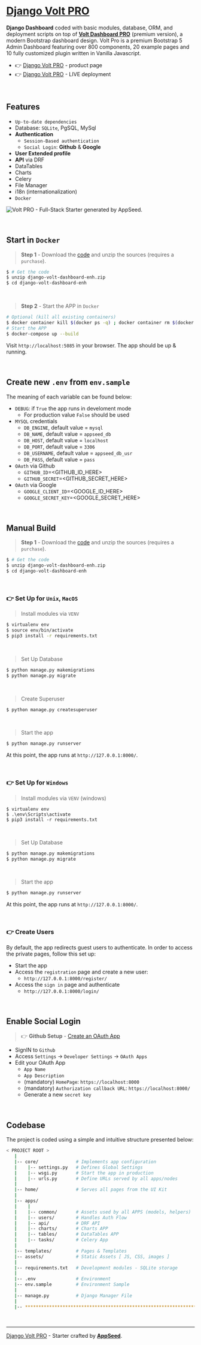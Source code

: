 # [Django Volt PRO](https://appseed.us/product/volt-dashboard-pro/django/)

**Django Dashboard** coded with basic modules, database, ORM, and deployment scripts on top of **[Volt Dashboard PRO](https://docs.appseed.us/bootstrap-template/volt-dashboard-pro/)** (premium version), a modern Bootstrap dashboard design. Volt Pro is a premium Bootstrap 5 Admin Dashboard featuring over 800 components, 20 example pages and 10 fully customized plugin written in Vanilla Javascript. 

- 👉 [Django Volt PRO](https://appseed.us/product/volt-dashboard-pro/django/) - product page
- 👉 [Django Volt PRO](https://django-volt-dashboard-pro.onrender.com/) - LIVE deployment

<br />

## Features

- `Up-to-date dependencies`
- Database: `SQLite`, PgSQL, MySql
- **Authentication**
  - `Session-Based authentication`
  - `Social Login`: **Github** & **Google**
- **User Extended profile**
- **API** via DRF
- DataTables
- Charts
- Celery
- File Manager
- i18n (internationalization) 
- `Docker`

![Volt PRO - Full-Stack Starter generated by AppSeed.](https://github.com/app-generator/priv-django-volt-dashboard-enh/assets/51070104/181f6be3-abda-4a20-9ad6-192c45c2e818)

<br />

## Start in `Docker`

> **Step 1** - Download the [code](https://appseed.us/product/volt-dashboard-pro/django/) and unzip the sources (requires a `purchase`). 

```bash
$ # Get the code
$ unzip django-volt-dashboard-enh.zip
$ cd django-volt-dashboard-enh
```

<br />

> **Step 2** - Start the APP in `Docker`

```bash
# Optional (kill all existing containers)
$ docker container kill $(docker ps -q) ; docker container rm $(docker ps -a -q) ; docker network prune -f 
# Start the APP
$ docker-compose up --build 
```

Visit `http://localhost:5085` in your browser. The app should be up & running.

<br />

## Create new `.env` from `env.sample`

The meaning of each variable can be found below: 

- `DEBUG`: if `True` the app runs in develoment mode
  - For production value `False` should be used
- `MYSQL` credentials 
  - `DB_ENGINE`, default value = `mysql`
  - `DB_NAME`, default value = `appseed_db`
  - `DB_HOST`, default value = `localhost`
  - `DB_PORT`, default value = `3306`
  - `DB_USERNAME`, default value = `appseed_db_usr`
  - `DB_PASS`, default value = `pass`
- `OAuth` via Github
  - `GITHUB_ID`=<GITHUB_ID_HERE>
  - `GITHUB_SECRET`=<GITHUB_SECRET_HERE> 
- `OAuth` via Google
  - `GOOGLE_CLIENT_ID`=<GOOGLE_ID_HERE>
  - `GOOGLE_SECRET_KEY`=<GOOGLE_SECRET_HERE> 

<br />

## Manual Build

> **Step 1** - Download the [code](https://appseed.us/product/volt-dashboard-pro/django/) and unzip the sources (requires a `purchase`). 

```bash
$ # Get the code
$ unzip django-volt-dashboard-enh.zip
$ cd django-volt-dashboard-enh
```

<br />

### 👉 Set Up for `Unix`, `MacOS` 

> Install modules via `VENV`  

```bash
$ virtualenv env
$ source env/bin/activate
$ pip3 install -r requirements.txt
```

<br />

> Set Up Database

```bash
$ python manage.py makemigrations
$ python manage.py migrate
```

<br />

> Create Superuser

```bash
$ python manage.py createsuperuser
```

<br />

> Start the app

```bash
$ python manage.py runserver
```

At this point, the app runs at `http://127.0.0.1:8000/`. 

<br />

### 👉 Set Up for `Windows` 

> Install modules via `VENV` (windows) 

```
$ virtualenv env
$ .\env\Scripts\activate
$ pip3 install -r requirements.txt
```

<br />

> Set Up Database

```bash
$ python manage.py makemigrations
$ python manage.py migrate
```

<br />

> Start the app

```bash
$ python manage.py runserver
```

At this point, the app runs at `http://127.0.0.1:8000/`. 

<br />

### 👉 Create Users

By default, the app redirects guest users to authenticate. In order to access the private pages, follow this set up: 

- Start the app
- Access the `registration` page and create a new user:
  - `http://127.0.0.1:8000/register/`
- Access the `sign in` page and authenticate
  - `http://127.0.0.1:8000/login/`

<br />

## Enable Social Login 

> 👉 **Github Setup** - [Create an OAuth App](https://docs.github.com/en/developers/apps/building-oauth-apps/creating-an-oauth-app)

- SignIN to `Github`
- Access `Settings` -> `Developer Settings` -> `OAuth Apps`
- Edit your OAuth App
  - `App Name`
  - `App Description`
  - (mandatory) `HomePage`: `https://localhost:8000`
  - (mandatory) `Authorization callback URL`: `https://localhost:8000/`
  - Generate a new `secret key`

<br />

## Codebase

The project is coded using a simple and intuitive structure presented below:

```bash
< PROJECT ROOT >
   |
   |-- core/              # Implements app configuration
   |    |-- settings.py   # Defines Global Settings
   |    |-- wsgi.py       # Start the app in production
   |    |-- urls.py       # Define URLs served by all apps/nodes
   |
   |-- home/              # Serves all pages from the UI Kit  
   |
   |-- apps/
   |    |
   |    |-- common/       # Assets used by all APPS (models, helpers)
   |    |-- users/        # Handles Auth Flow
   |    |-- api/          # DRF API
   |    |-- charts/       # Charts APP
   |    |-- tables/       # DataTables APP
   |    |-- tasks/        # Celery App
   |
   |-- templates/         # Pages & Templates   
   |-- assets/            # Static Assets [ JS, CSS, images ]   
   |
   |-- requirements.txt   # Development modules - SQLite storage
   |
   |-- .env               # Environment
   |-- env.sample         # Environment Sample
   |
   |-- manage.py          # Django Manager File
   |
   |-- ************************************************************************
```

<br />

---
[Django Volt PRO](https://appseed.us/product/volt-dashboard-pro/django/) - Starter crafted by **[AppSeed](https://appseed.us/)**.
